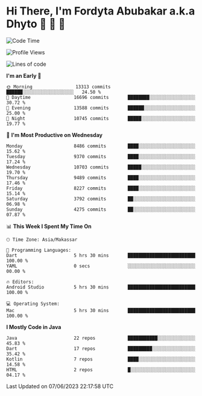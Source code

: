 # Hi There, I'm Fordyta Abubakar a.k.a Dhyto 👋 👋 👋 

<!--
**DhytoDev/dhytodev** is a ✨ _special_ ✨ repository because its `README.md` (this file) appears on your GitHub profile.

Here are some ideas to get you started:

- 🔭 I’m currently working on ...
- 🌱 I’m currently learning ...
- 👯 I’m looking to collaborate on ...
- 🤔 I’m looking for help with ...
- 💬 Ask me about ...
- 📫 How to reach me: ...
- 😄 Pronouns: ...
- ⚡ Fun fact: ...
-->

<!--START_SECTION:waka-->
![Code Time](http://img.shields.io/badge/Code%20Time-1%2C928%20hrs%2025%20mins-blue)

![Profile Views](http://img.shields.io/badge/Profile%20Views-1-blue)

![Lines of code](https://img.shields.io/badge/From%20Hello%20World%20I%27ve%20Written-6.8%20million%20lines%20of%20code-blue)

**I'm an Early 🐤** 

```text
🌞 Morning                13313 commits       ██████░░░░░░░░░░░░░░░░░░░   24.50 % 
🌆 Daytime                16696 commits       ████████░░░░░░░░░░░░░░░░░   30.72 % 
🌃 Evening                13588 commits       ██████░░░░░░░░░░░░░░░░░░░   25.00 % 
🌙 Night                  10745 commits       █████░░░░░░░░░░░░░░░░░░░░   19.77 % 
```
📅 **I'm Most Productive on Wednesday** 

```text
Monday                   8486 commits        ████░░░░░░░░░░░░░░░░░░░░░   15.62 % 
Tuesday                  9370 commits        ████░░░░░░░░░░░░░░░░░░░░░   17.24 % 
Wednesday                10703 commits       █████░░░░░░░░░░░░░░░░░░░░   19.70 % 
Thursday                 9489 commits        ████░░░░░░░░░░░░░░░░░░░░░   17.46 % 
Friday                   8227 commits        ████░░░░░░░░░░░░░░░░░░░░░   15.14 % 
Saturday                 3792 commits        ██░░░░░░░░░░░░░░░░░░░░░░░   06.98 % 
Sunday                   4275 commits        ██░░░░░░░░░░░░░░░░░░░░░░░   07.87 % 
```


📊 **This Week I Spent My Time On** 

```text
🕑︎ Time Zone: Asia/Makassar

💬 Programming Languages: 
Dart                     5 hrs 30 mins       █████████████████████████   100.00 % 
YAML                     0 secs              ░░░░░░░░░░░░░░░░░░░░░░░░░   00.00 % 

🔥 Editors: 
Android Studio           5 hrs 30 mins       █████████████████████████   100.00 % 

💻 Operating System: 
Mac                      5 hrs 30 mins       █████████████████████████   100.00 % 
```

**I Mostly Code in Java** 

```text
Java                     22 repos            ███████████░░░░░░░░░░░░░░   45.83 % 
Dart                     17 repos            █████████░░░░░░░░░░░░░░░░   35.42 % 
Kotlin                   7 repos             ████░░░░░░░░░░░░░░░░░░░░░   14.58 % 
HTML                     2 repos             █░░░░░░░░░░░░░░░░░░░░░░░░   04.17 % 
```




 Last Updated on 07/06/2023 22:17:58 UTC
<!--END_SECTION:waka-->
